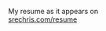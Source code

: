 My resume as it appears on  
[srechris.com/resume](https://www.srechris.com/static/media/resume_pdf.a6b41882.pdf)
